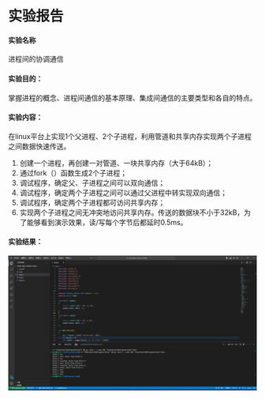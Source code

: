 
#  实验报告

#### 实验名称

进程间的协调通信

#### 实验目的：

掌握进程的概念、进程间通信的基本原理、集成间通信的主要类型和各自的特点。

#### 实验内容：

在linux平台上实现1个父进程、2个子进程，利用管道和共享内存实现两个子进程之间数据快速传送。

1. 创建一个进程，再创建一对管道、一块共享内存（大于64kB）；
2. 通过fork（）函数生成2个子进程；
3. 调试程序，确定父、子进程之间可以双向通信；
4. 调试程序，确定两个子进程之间可以通过父进程中转实现双向通信；
5. 调试程序，确定两个子进程都可访问共享内存；
6. 实现两个子进程之间无冲突地访问共享内存。传送的数据块不小于32kB，为了能够看到演示效果，读/写每个字节后都延时0.5ms。

#### 实验结果：

![image-20230617163240089](实验报告.assets/image-20230617163240089.png)